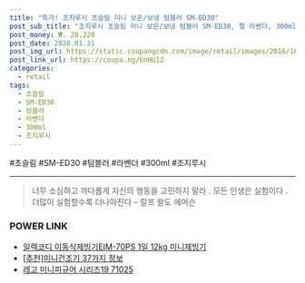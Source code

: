 ```yaml
--- 
title: "특가! 조지루시 초슬림 미니 보온/보냉 텀블러 SM-ED30" 
post_sub_title: "조지루시 초슬림 미니 보온/보냉 텀블러 SM-ED30, 펄 라벤더, 300ml" 
post_money: ₩. 28,220 
post_date: 2020.01.31 
post_img_url: https://static.coupangcdn.com/image/retail/images/2016/10/21/18/8/afb88ab5-bb9c-49d5-8b86-09c43c3a7e90.jpg 
post_link_url: https://coupa.ng/bnHU1Z 
categories: 
  - retail 
tags: 
  - 초슬림 
  - SM-ED30 
  - 텀블러 
  - 라벤더 
  - 300ml 
  - 조지루시 
--- 
```

  #초슬림 #SM-ED30 #텀블러 #라벤더 #300ml #조지루시 
<hr> 

> 너무 소심하고 까다롭게 자신의 행동을 고민하지 말라 . 모든 인생은 실험이다 . 더많이 실험할수록 더나아진다  – 랄프 왈도 에머슨 


### POWER LINK

* <a href="https://blog.naver.com/fasyy4321/221790581834" target="_blank">일렉코디 이동식제빙기EIM-70PS 1일 12kg 미니제빙기</a>
* <a href="https://blog.naver.com/fasyy4321/221784496658" target="_blank">[추천]미니건조기 37가지 정보</a>
* <a href="https://blog.naver.com/santokki14/221779631572" target="_blank">레고 미니피규어 시리즈19 71025</a>
